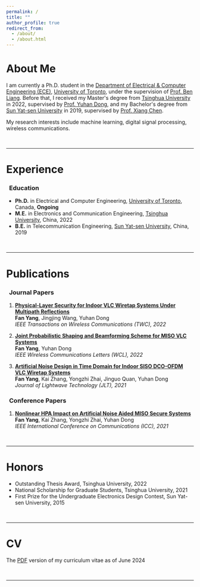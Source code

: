 ```yaml
---
permalink: /
title: ""
author_profile: true
redirect_from: 
  - /about/
  - /about.html
---
```


<a id="about"></a>About Me
======
I am currently a Ph.D. student in the [Department of Electrical & Computer Engineering (ECE)](https://www.ece.utoronto.ca/), [University of Toronto](https://www.utoronto.ca), under the supervision of [Prof. Ben Liang](https://www.comm.utoronto.ca/~liang). Before that, I received my Master's degree from [Tsinghua University](https://www.tsinghua.edu.cn/en) in 2022, supervised by [Prof. Yuhan Dong](https://www.sigs.tsinghua.edu.cn/dyh_en/), and my Bachelor's degree from [Sun Yat-sen University](https://www.sysu.edu.cn/sysuen) in 2019, supervised by [Prof. Xiang Chen](http://www.i3c-sysu.cn/).

My research interests include machine learning, digital signal processing, wireless communications.

&nbsp;

***

<a id="experience"></a>Experience
=========== 

### &nbsp; Education
* **Ph.D.** in Electrical and Computer Engineering, [University of Toronto](https://www.utoronto.ca), Canada, **Ongoing**   
* **M.E.** in Electronics and Communication Engineering, [Tsinghua University](https://www.tsinghua.edu.cn/en), China,  2022  
* **B.E.** in Telecommunication Engineering, [Sun Yat-sen University](https://www.sysu.edu.cn/sysuen), China, 2019  

&nbsp;
  
***

<a id="publications"></a>Publications  
=========== 

### &nbsp; Journal Papers
1. [**Physical-Layer Security for Indoor VLC Wiretap Systems Under Multipath Reflections**](https://ieeexplore.ieee.org/abstract/document/9834293)  
**Fan Yang**, Jingjing Wang, Yuhan Dong  
*IEEE Transactions on Wireless Communications (TWC), 2022*

1. [**Joint Probabilistic Shaping and Beamforming Scheme for MISO VLC Systems**](https://ieeexplore.ieee.org/document/9646252)  
**Fan Yang**, Yuhan Dong  
*IEEE Wireless Communications Letters (WCL), 2022*

1. [**Artificial Noise Design in Time Domain for Indoor SISO DCO-OFDM VLC Wiretap Systems**](https://ieeexplore.ieee.org/document/9512495)  
**Fan Yang**, Kai Zhang, Yongzhi Zhai, Jinguo Quan, Yuhan Dong  
*Journal of Lightwave Technology (JLT), 2021*

### &nbsp; Conference Papers  
1. [**Nonlinear HPA Impact on Artificial Noise Aided MISO Secure Systems**](https://ieeexplore.ieee.org/document/9500801)  
**Fan Yang**, Kai Zhang, Yongzhi Zhai, Yuhan Dong  
*IEEE International Conference on Communications (ICC), 2021*

&nbsp;

***

<a id="honors"></a>Honors  
=========== 
* Outstanding Thesis Award, Tsinghua University, 2022  
* National Scholarship for Graduate Students, Tsinghua University, 2021
* First Prize for the Undergraduate Electronics Design Contest, Sun Yat-sen University, 2015

&nbsp;

***

<a id="cv"></a>CV  
=========== 

The [PDF](/files/CV_Fan_Yang.pdf) version of my curriculum vitae as of June 2024

&nbsp;

***

<script type='text/javascript' id='clustrmaps' src='//cdn.clustrmaps.com/map_v2.js?cl=d1d1d1&w=414&t=tt&d=YI4W7N92JDJp63cFEmDM6AwMfauFz-0AFSzB5B0BjSk&co=ffffff&ct=000000&cmo=ff7c00&cmn=ff7c00'></script>
